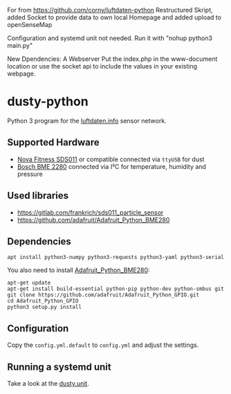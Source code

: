For from https://github.com/corny/luftdaten-python
Restructured Skript, added Socket to provide data to own local Homepage and added upload to openSenseMap

Configuration and systemd unit not needed. Run it with "nohup python3 main.py"

New Dpendencies: A Webserver
Put the index.php in the www-document location or use the socket api to include the values in your existing webpage.

# dusty-python

Python 3 program for the [luftdaten.info](http://luftdaten.info/) sensor network.


## Supported Hardware

* [Nova Fitness SDS011](http://aqicn.org/sensor/sds011/) or compatible connected via `ttyUSB` for dust
* [Bosch BME 2280](https://www.bosch-sensortec.com/bst/products/all_products/bme280) connected via I²C for temperature, humidity and pressure


## Used libraries

* https://gitlab.com/frankrich/sds011_particle_sensor
* https://github.com/adafruit/Adafruit_Python_BME280


## Dependencies

    apt install python3-numpy python3-requests python3-yaml python3-serial

You also need to install [Adafruit_Python_BME280](https://github.com/adafruit/Adafruit_Python_BME280):

    apt-get update
    apt-get install build-essential python-pip python-dev python-smbus git
    git clone https://github.com/adafruit/Adafruit_Python_GPIO.git
    cd Adafruit_Python_GPIO
    python3 setup.py install


## Configuration

Copy the `config.yml.default` to `config.yml` and adjust the settings.


## Running a systemd unit

Take a look at the [dusty.unit](contrib/dusty.unit).
